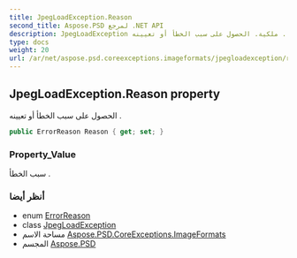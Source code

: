 ```yaml
---
title: JpegLoadException.Reason
second_title: Aspose.PSD لمرجع .NET API
description: JpegLoadException ملكية. الحصول على سبب الخطأ أو تعيينه .
type: docs
weight: 20
url: /ar/net/aspose.psd.coreexceptions.imageformats/jpegloadexception/reason/
---
```

## JpegLoadException.Reason property

الحصول على سبب الخطأ أو تعيينه .

```csharp
public ErrorReason Reason { get; set; }
```

### Property_Value

سبب الخطأ .

### أنظر أيضا

* enum [ErrorReason](../../jpegloadexception.errorreason/)
* class [JpegLoadException](../)
* مساحة الاسم [Aspose.PSD.CoreExceptions.ImageFormats](../../jpegloadexception/)
* المجسم [Aspose.PSD](../../../)


